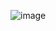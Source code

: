 ![image](https://user-images.githubusercontent.com/30593186/188361280-3f3afe3f-d9eb-41e2-bc6f-563bd2597c00.png)

